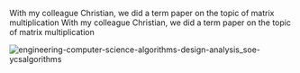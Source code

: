 With my colleague Christian, we did a term paper on the topic of matrix multiplication
With my colleague Christian, we did a term paper on the topic of matrix multiplication

![engineering-computer-science-algorithms-design-analysis_soe-ycsalgorithms](https://github.com/Stefan1354/Synthesis-and-Analysis-of-Algorithms/assets/101529092/a5efd1d3-22a2-455c-afd5-d752ad510bdc)
